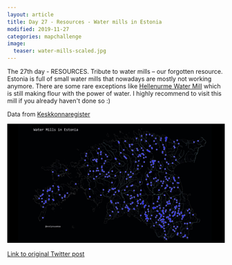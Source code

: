 ```yaml
---
layout: article
title: Day 27 - Resources - Water mills in Estonia
modified: 2019-11-27
categories: mapchallenge
image:
  teaser: water-mills-scaled.jpg
---
```


The 27th day - RESOURCES. Tribute to water mills – our forgotten resource. Estonia is full of small water mills that nowadays are mostly not working anymore. There are some rare exceptions like [Hellenurme Water Mill](https://veskimuuseum.ee/) which is still making flour with the power of water. I highly recommend to visit this mill if you already haven't done so :)

Data from [Keskkonnaregister](http://register.keskkonnainfo.ee/)


![image of day 27 post](../../images/water-mills-scaled.jpg)

[Link to original Twitter post](https://twitter.com/evelynuuemaa/status/1199668164155650049)
